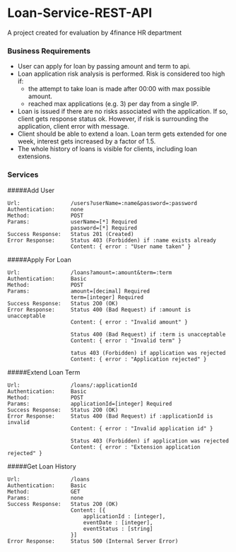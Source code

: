 Loan-Service-REST-API
=====================

A project created for evaluation by 4finance HR department

### Business Requirements

* User can apply for loan by passing amount and term to api.
* Loan application risk analysis is performed. Risk is considered too high if:
    -   the attempt to take loan is made after 00:00 with max possible amount.
    -   reached max applications (e.g. 3) per day from a single IP.
* Loan is issued if there are no risks associated with the application. If so, client gets response status ok. However, if risk is surrounding the application, client error with message.
* Client should be able to extend a loan. Loan term gets extended for one week, interest gets increased by a factor of 1.5.
* The whole history of loans is visible for clients, including loan extensions.
    
### Services
#####Add User                                       
```
Url:                /users?userName=:name&password=:password       
Authentication:     none                                           
Method:             POST                                           
Params:             userName=[*] Required                          
                    password=[*] Required                          
Success Response:   Status 201 (Created)                          
Error Response:     Status 403 (Forbidden) if :name exists already
                    Content: { error : "User name taken" }
```
#####Apply For Loan
```
Url:                /loans?amount=:amount&term=:term                    
Authentication:     Basic                                               
Method:             POST                                                
Params:             amount=[decimal] Required                           
                    term=[integer] Required                             
Success Response:   Status 2O0 (OK)                                     
Error Response:     Status 400 (Bad Request) if :amount is unacceptable 
                    Content: { error : "Invalid amount" } 
                  
                    Status 400 (Bad Request) if :term is unacceptable  
                    Content: { error : "Invalid term" }
                  
                    tatus 403 (Forbidden) if application was rejected  
                    Content: { error : "Application rejected" }    
```    
   
#####Extend Loan Term
```
Url:                /loans/:applicationId
Authentication:     Basic
Method:             POST
Params:             applicationId=[integer] Required
Success Response:   Status 2O0 (OK)
Error Response:     Status 400 (Bad Request) if :applicationId is invalid
                    Content: { error : "Invalid application id" }
                        
                    Status 403 (Forbidden) if application was rejected
                    Content: { error : "Extension application rejected" }
```
#####Get Loan History
```
Url:                /loans
Authentication:     Basic
Method:             GET
Params:             none
Success Response:   Status 2O0 (OK)
                    Content: [{
                        applicationId : [integer],
                        eventDate : [integer],
                        eventStatus : [string]
                    }]
Error Response:     Status 500 (Internal Server Error)
```
